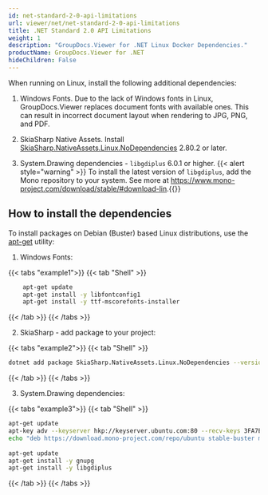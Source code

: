 ```yaml
---
id: net-standard-2-0-api-limitations
url: viewer/net/net-standard-2-0-api-limitations
title: .NET Standard 2.0 API Limitations
weight: 1
description: "GroupDocs.Viewer for .NET Linux Docker Dependencies."
productName: GroupDocs.Viewer for .NET
hideChildren: False
---
```

When running on Linux, install the following additional dependencies:

1. Windows Fonts.  Due to the lack of Windows fonts in Linux, GroupDocs.Viewer replaces document fonts with available ones. This can result in incorrect document layout when rendering to JPG, PNG, and PDF.

2. SkiaSharp Native Assets.  Install [SkiaSharp.NativeAssets.Linux.NoDependencies](https://www.nuget.org/packages/SkiaSharp.NativeAssets.Linux.NoDependencies/) 2.80.2 or later.

3. System.Drawing dependencies - `libgdiplus` 6.0.1 or higher.
    {{< alert style="warning" >}} To install the latest version of `libgdiplus`, add the Mono repository to your system. See more at <https://www.mono-project.com/download/stable/#download-lin>.{{</alert>}}

## How to install the dependencies

To install packages on Debian (Buster) based Linux distributions, use the [apt-get](https://wiki.debian.org/apt-get) utility:

1. Windows Fonts:
    
{{< tabs "example1">}}
{{< tab "Shell" >}}
```sh
    apt-get update
    apt-get install -y libfontconfig1
    apt-get install -y ttf-mscorefonts-installer
```
{{< /tab >}}
{{< /tabs >}}

2. SkiaSharp - add package to your project:

{{< tabs "example2">}}
{{< tab "Shell" >}}
```sh
dotnet add package SkiaSharp.NativeAssets.Linux.NoDependencies --version 2.80.3
```
{{< /tab >}}
{{< /tabs >}}

3. System.Drawing dependencies:

{{< tabs "example3">}}
{{< tab "Shell" >}}
```sh
apt-get update
apt-key adv --keyserver hkp://keyserver.ubuntu.com:80 --recv-keys 3FA7E0328081BFF6A14DA29AA6A19B38D3D831EF
echo "deb https://download.mono-project.com/repo/ubuntu stable-buster main" >> /etc/apt/sources.list.d/mono-official-stable.list
    
apt-get update
apt-get install -y gnupg
apt-get install -y libgdiplus
```
{{< /tab >}}
{{< /tabs >}}